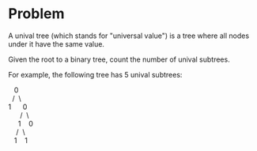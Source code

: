 # Problem

A unival tree (which stands for "universal value") is a tree where all nodes under it have the same value.

Given the root to a binary tree, count the number of unival subtrees.

For example, the following tree has 5 unival subtrees:

&nbsp;&nbsp;&nbsp;0  
&nbsp;&nbsp;/&nbsp;&nbsp;\  
1&nbsp;&nbsp;&nbsp;&nbsp;&nbsp;&nbsp;0  
&nbsp;&nbsp;&nbsp;&nbsp;&nbsp;&nbsp;/&nbsp;&nbsp;\  
&nbsp;&nbsp;&nbsp;&nbsp;&nbsp;1&nbsp;&nbsp;&nbsp;&nbsp;0  
&nbsp;&nbsp;&nbsp;&nbsp;/&nbsp;&nbsp;\  
&nbsp;&nbsp;&nbsp;1&nbsp;&nbsp;&nbsp;&nbsp;1  
